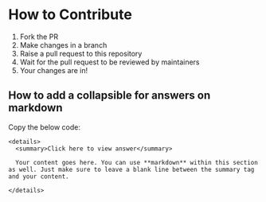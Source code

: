 # How to Contribute

1. Fork the PR 
2. Make changes in a branch
3. Raise a pull request to this repository
4. Wait for the pull request to be reviewed by maintainers
5. Your changes are in!


## How to add a collapsible for answers on markdown

Copy the below code:
```
<details>
  <summary>Click here to view answer</summary>
  
  Your content goes here. You can use **markdown** within this section as well. Just make sure to leave a blank line between the summary tag and your content.
  
</details>
```
